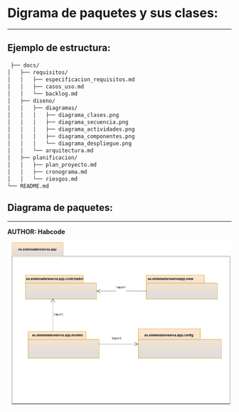 # Digrama de paquetes y sus clases:
---
## Ejemplo de estructura:

   ````
    ├── docs/
   │   ├── requisitos/
   │   │   ├── especificacion_requisitos.md
   │   │   ├── casos_uso.md
   │   │   └── backlog.md
   │   ├── diseno/
   │   │   ├── diagramas/
   │   │   │   ├── diagrama_clases.png
   │   │   │   ├── diagrama_secuencia.png
   │   │   │   ├── diagrama_actividades.png
   │   │   │   ├── diagrama_componentes.png
   │   │   │   └── diagrama_despliegue.png
   │   │   └── arquitectura.md
   │   ├── planificacion/
   │   │   ├── plan_proyecto.md
   │   │   ├── cronograma.md
   │   │   └── riesgos.md
   └── README.md

   ````   

## Diagrama de paquetes:
-----

**AUTHOR: Habcode**

<img src="imagenes/sistemaDeReserva.drawio.png">



